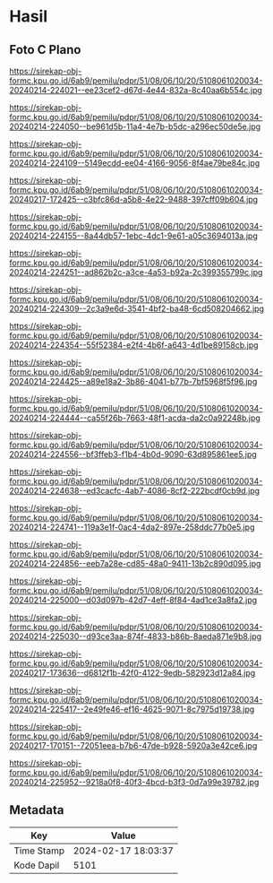 # Hasil

## Foto C Plano

https://sirekap-obj-formc.kpu.go.id/6ab9/pemilu/pdpr/51/08/06/10/20/5108061020034-20240214-224021--ee23cef2-d67d-4e44-832a-8c40aa6b554c.jpg

https://sirekap-obj-formc.kpu.go.id/6ab9/pemilu/pdpr/51/08/06/10/20/5108061020034-20240214-224050--be961d5b-11a4-4e7b-b5dc-a296ec50de5e.jpg

https://sirekap-obj-formc.kpu.go.id/6ab9/pemilu/pdpr/51/08/06/10/20/5108061020034-20240214-224109--5149ecdd-ee04-4166-9056-8f4ae79be84c.jpg

https://sirekap-obj-formc.kpu.go.id/6ab9/pemilu/pdpr/51/08/06/10/20/5108061020034-20240217-172425--c3bfc86d-a5b8-4e22-9488-397cff09b604.jpg

https://sirekap-obj-formc.kpu.go.id/6ab9/pemilu/pdpr/51/08/06/10/20/5108061020034-20240214-224155--8a44db57-1ebc-4dc1-9e61-a05c3694013a.jpg

https://sirekap-obj-formc.kpu.go.id/6ab9/pemilu/pdpr/51/08/06/10/20/5108061020034-20240214-224251--ad862b2c-a3ce-4a53-b92a-2c399355799c.jpg

https://sirekap-obj-formc.kpu.go.id/6ab9/pemilu/pdpr/51/08/06/10/20/5108061020034-20240214-224309--2c3a9e6d-3541-4bf2-ba48-6cd508204662.jpg

https://sirekap-obj-formc.kpu.go.id/6ab9/pemilu/pdpr/51/08/06/10/20/5108061020034-20240214-224354--55f52384-e2f4-4b6f-a643-4d1be89158cb.jpg

https://sirekap-obj-formc.kpu.go.id/6ab9/pemilu/pdpr/51/08/06/10/20/5108061020034-20240214-224425--a89e18a2-3b86-4041-b77b-7bf5968f5f96.jpg

https://sirekap-obj-formc.kpu.go.id/6ab9/pemilu/pdpr/51/08/06/10/20/5108061020034-20240214-224444--ca55f26b-7663-48f1-acda-da2c0a92248b.jpg

https://sirekap-obj-formc.kpu.go.id/6ab9/pemilu/pdpr/51/08/06/10/20/5108061020034-20240214-224556--bf3ffeb3-f1b4-4b0d-9090-63d895861ee5.jpg

https://sirekap-obj-formc.kpu.go.id/6ab9/pemilu/pdpr/51/08/06/10/20/5108061020034-20240214-224638--ed3cacfc-4ab7-4086-8cf2-222bcdf0cb9d.jpg

https://sirekap-obj-formc.kpu.go.id/6ab9/pemilu/pdpr/51/08/06/10/20/5108061020034-20240214-224741--119a3e1f-0ac4-4da2-897e-258ddc77b0e5.jpg

https://sirekap-obj-formc.kpu.go.id/6ab9/pemilu/pdpr/51/08/06/10/20/5108061020034-20240214-224856--eeb7a28e-cd85-48a0-9411-13b2c890d095.jpg

https://sirekap-obj-formc.kpu.go.id/6ab9/pemilu/pdpr/51/08/06/10/20/5108061020034-20240214-225000--d03d097b-42d7-4eff-8f84-4ad1ce3a8fa2.jpg

https://sirekap-obj-formc.kpu.go.id/6ab9/pemilu/pdpr/51/08/06/10/20/5108061020034-20240214-225030--d93ce3aa-874f-4833-b86b-8aeda871e9b8.jpg

https://sirekap-obj-formc.kpu.go.id/6ab9/pemilu/pdpr/51/08/06/10/20/5108061020034-20240217-173636--d6812f1b-42f0-4122-9edb-582923d12a84.jpg

https://sirekap-obj-formc.kpu.go.id/6ab9/pemilu/pdpr/51/08/06/10/20/5108061020034-20240214-225417--2e49fe46-ef16-4625-9071-8c7975d19738.jpg

https://sirekap-obj-formc.kpu.go.id/6ab9/pemilu/pdpr/51/08/06/10/20/5108061020034-20240217-170151--72051eea-b7b6-47de-b928-5920a3e42ce6.jpg

https://sirekap-obj-formc.kpu.go.id/6ab9/pemilu/pdpr/51/08/06/10/20/5108061020034-20240214-225952--9218a0f8-40f3-4bcd-b3f3-0d7a99e39782.jpg


## Metadata

| Key        | Value               |
| ---------- | ------------------- |
| Time Stamp | 2024-02-17 18:03:37 |
| Kode Dapil | 5101                |



